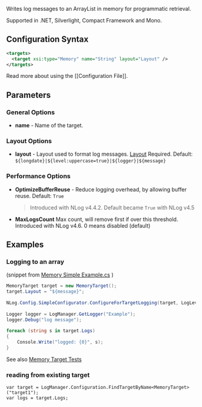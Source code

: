 Writes log messages to an ArrayList in memory for programmatic retrieval. 

Supported in .NET, Silverlight, Compact Framework and Mono.

## Configuration Syntax
```xml
<targets>
  <target xsi:type="Memory" name="String" layout="Layout" />
</targets>
```
Read more about using the [[Configuration File]].

## Parameters
### General Options
* **name** - Name of the target.

### Layout Options
* **layout** - Layout used to format log messages. [Layout](Data-types) Required. Default: `${longdate}|${level:uppercase=true}|${logger}|${message}`

### Performance Options
* **OptimizeBufferReuse** - Reduce logging overhead, by allowing buffer reuse. Default: `True`
  > Introduced with NLog v4.4.2. Default became `True` with NLog v4.5

* **MaxLogsCount** Max count, will remove first if over this threshold.  Introduced with NLog v4.6. 0 means disabled (default) 

## Examples
### Logging to an array
(snippet from    [Memory Simple Example.cs](https://github.com/NLog/NLog/blob/43eca983676d87f1d9d9f28872304236393827ba/examples/targets/Configuration%20API/Memory/Simple/Example.cs)  )

```c#
MemoryTarget target = new MemoryTarget();                                                  
target.Layout = "${message}";                                                              
                                                                                           
NLog.Config.SimpleConfigurator.ConfigureForTargetLogging(target, LogLevel.Debug);          
                                                                                           
Logger logger = LogManager.GetLogger("Example");                                           
logger.Debug("log message");                                                               
                                                                                           
foreach (string s in target.Logs)                                                          
{                                                                                          
    Console.Write("logged: {0}", s);                                                       
}                                                                                          
```

See also [Memory Target Tests](https://github.com/NLog/NLog/blob/43eca983676d87f1d9d9f28872304236393827ba/tests/NLog.UnitTests/Targets/MemoryTargetTests.cs)

### reading from existing target

```
var target = LogManager.Configuration.FindTargetByName<MemoryTarget>("target1");
var logs = target.Logs;
```